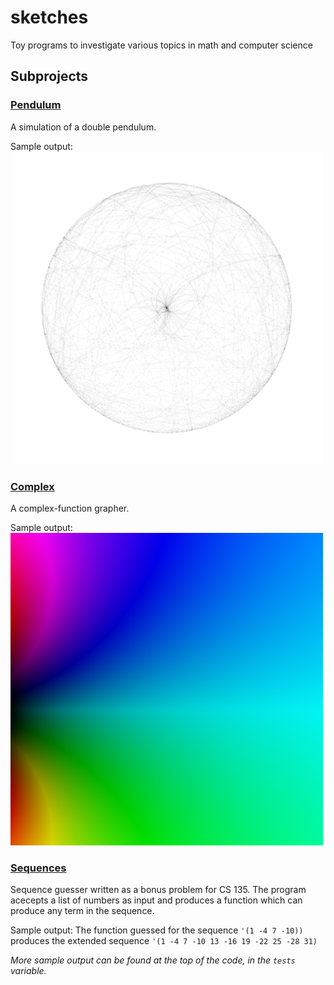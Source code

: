 # sketches
Toy programs to investigate various topics in math and computer science

## Subprojects
### [Pendulum](Pendulum)
A simulation of a double pendulum.

Sample output:
![Sample output of Pendulum simulation](Pendulum/sample.png)

### [Complex](Complex)
A complex-function grapher.

Sample output:
![Sample output of complex grapher](Complex/sample.png)

### [Sequences](Sequences)
Sequence guesser written as a bonus problem for CS 135. The program acecepts a list of numbers as input and produces a function which can produce any term in the sequence.

Sample output: The function guessed for the sequence `'(1 -4 7 -10))` produces the extended sequence `'(1 -4 7 -10 13 -16 19 -22 25 -28 31)`

_More sample output can be found at the top of the code, in the `tests` variable._
